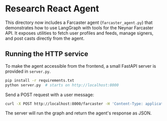 # Research React Agent

This directory now includes a Farcaster agent (`farcaster_agent.py`) that demonstrates how to use LangGraph with tools for the Neynar Farcaster API. It exposes utilities to fetch user profiles and feeds, manage signers, and post casts directly from the agent.

## Running the HTTP service

To make the agent accessible from the frontend, a small FastAPI server is provided in `server.py`.

```bash
pip install -r requirements.txt
python server.py  # starts on http://localhost:8000
```

Send a POST request with a user message:

```bash
curl -X POST http://localhost:8000/farcaster -H 'Content-Type: application/json' -d '{"message": "Hello"}'
```

The server will run the graph and return the agent's response as JSON.
